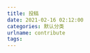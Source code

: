 ```yaml
---
title: 投稿
date: 2021-02-16 02:12:00
categories: 默认分类
urlname: contribute
tags:
---
```

<!--markdown-->